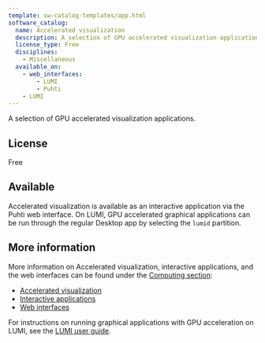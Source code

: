 ```yaml
---
template: sw-catalog-templates/app.html
software_catalog:
  name: Accelerated visualization
  description: A selection of GPU accelerated visualization applications
  license_type: Free
  disciplines:
    - Miscellaneous
  available_on:
    - web_interfaces:
        - LUMI
        - Puhti
    - LUMI
---
```


A selection of GPU accelerated visualization applications.

## License

Free

## Available

Accelerated visualization is available as an interactive application via the
Puhti web interface. On LUMI, GPU accelerated graphical applications can be run
through the regular Desktop app by selecting the `lumid` partition.

## More information

More information on Accelerated visualization, interactive applications, and
the web interfaces can be found under the
[Computing section](../computing/index.md):

- [Accelerated visualization](../computing/webinterface/accelerated-visualization.md)
- [Interactive applications](../computing/webinterface/apps.md)
- [Web interfaces](../computing/webinterface/index.md)

For instructions on running graphical applications with GPU acceleration on
LUMI, see the
[LUMI user guide](https://docs.lumi-supercomputer.eu/runjobs/webui/desktop/).
